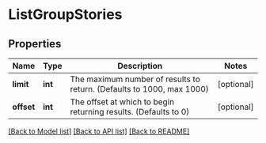 # ListGroupStories

## Properties
Name | Type | Description | Notes
------------ | ------------- | ------------- | -------------
**limit** | **int** | The maximum number of results to return. (Defaults to 1000, max 1000) | [optional] 
**offset** | **int** | The offset at which to begin returning results. (Defaults to 0) | [optional] 

[[Back to Model list]](../../README.md#documentation-for-models) [[Back to API list]](../../README.md#documentation-for-api-endpoints) [[Back to README]](../../README.md)

